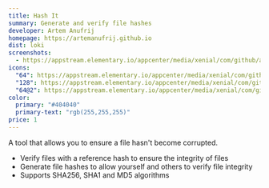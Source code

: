 ```yaml
---
title: Hash It
summary: Generate and verify file hashes
developer: Artem Anufrij
homepage: https://artemanufrij.github.io
dist: loki
screenshots:
  - https://appstream.elementary.io/appcenter/media/xenial/com/github/artemanufrij.hashit.desktop/99A58C78F86F55E766FA81098B09FC5A/screenshots/image-1_orig.png
icons:
  "64": https://appstream.elementary.io/appcenter/media/xenial/com/github/artemanufrij.hashit.desktop/99A58C78F86F55E766FA81098B09FC5A/icons/64x64/com.github.artemanufrij.hashit_com.github.artemanufrij.hashit.png
  "128": https://appstream.elementary.io/appcenter/media/xenial/com/github/artemanufrij.hashit.desktop/99A58C78F86F55E766FA81098B09FC5A/icons/128x128/com.github.artemanufrij.hashit_com.github.artemanufrij.hashit.png
  "64@2": https://appstream.elementary.io/appcenter/media/xenial/com/github/artemanufrij.hashit.desktop/99A58C78F86F55E766FA81098B09FC5A/icons/64x64@2/com.github.artemanufrij.hashit_com.github.artemanufrij.hashit.png
color:
  primary: "#404040"
  primary-text: "rgb(255,255,255)"
price: 1
---
```


<p>A tool that allows you to ensure a file hasn&apos;t become corrupted.</p>
<ul>
  <li>Verify files with a reference hash to ensure the integrity of files</li>
  <li>Generate file hashes to allow yourself and others to verify file integrity</li>
  <li>Supports SHA256, SHA1 and MD5 algorithms</li>
</ul>